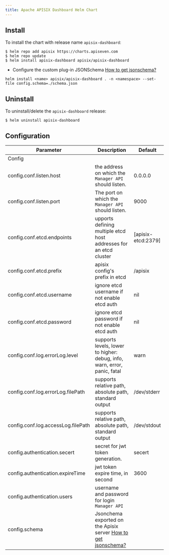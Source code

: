 ```yaml
---
title: Apache APISIX Dashboard Helm Chart
---
```


<!--
#
# Licensed to the Apache Software Foundation (ASF) under one or more
# contributor license agreements.  See the NOTICE file distributed with
# this work for additional information regarding copyright ownership.
# The ASF licenses this file to You under the Apache License, Version 2.0
# (the "License"); you may not use this file except in compliance with
# the License.  You may obtain a copy of the License at
#
#     http://www.apache.org/licenses/LICENSE-2.0
#
# Unless required by applicable law or agreed to in writing, software
# distributed under the License is distributed on an "AS IS" BASIS,
# WITHOUT WARRANTIES OR CONDITIONS OF ANY KIND, either express or implied.
# See the License for the specific language governing permissions and
# limitations under the License.
#
-->

## Install

To install the chart with release name `apisix-dashboard`:

```shell
$ helm repo add apisix https://charts.apiseven.com
$ helm repo update
$ helm install apisix-dashboard apisix/apisix-dashboard
```

- Configure the custom plug-in JSONSchema [How to get jsonschema?](https://apisix.apache.org/docs/dashboard/FAQ/#4-after-modifying-the-plugin-schema-or-creating-a-custom-plugin-in-apache-apisix-why-cant-i-find-it-on-the-dashboard)

```shell
helm install <name> apisix/apisix-dashboard . -n <namespace> --set-file config.schema=./schema.json
```

## Uninstall

To uninstall/delete the `apisix-dashboard` release:

```shell
$ helm uninstall apisix-dashboard
```

## Configuration

Parameter | Description | Default
------------ | ------------- | ------------- 
 Config |  |  
 config.conf.listen.host | the address on which the `Manager API` should listen. | 0.0.0.0
 config.conf.listen.port | The port on which the `Manager API` should listen. | 9000
 config.conf.etcd.endpoints | upports defining multiple etcd host addresses for an etcd cluster | [apisix-etcd:2379]
 config.conf.etcd.prefix | apisix config's prefix in etcd | /apisix
 config.conf.etcd.username | ignore etcd username if not enable etcd auth | nil
 config.conf.etcd.password | ignore etcd password if not enable etcd auth | nil
 config.conf.log.errorLog.level | supports levels, lower to higher: debug, info, warn, error, panic, fatal | warn
 config.conf.log.errorLog.filePath | supports relative path, absolute path, standard output | /dev/stderr
 config.conf.log.accessLog.filePath | supports relative path, absolute path, standard output | /dev/stdout
 config.authentication.secert | secret for jwt token generation. | secert
 config.authentication.expireTime | jwt token expire time, in second | 3600
 config.authentication.users | username and password for login `Manager API` | 
 config.schema | Jsonchema exported on the Apisix server [How to get jsonschema?](https://apisix.apache.org/docs/dashboard/FAQ/#4-after-modifying-the-plugin-schema-or-creating-a-custom-plugin-in-apache-apisix-why-cant-i-find-it-on-the-dashboard) | 
 
